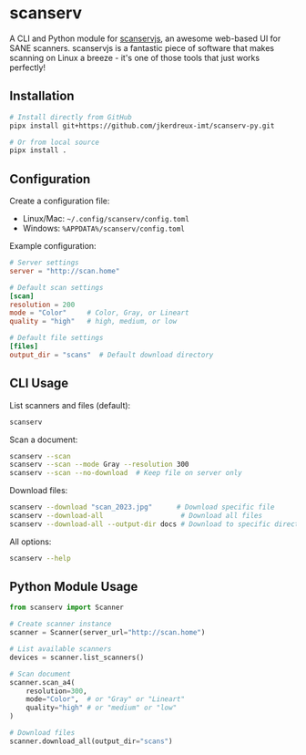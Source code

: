 # scanserv

A CLI and Python module for [scanservjs](https://github.com/sbs20/scanservjs), an awesome web-based UI for SANE scanners. scanservjs is a fantastic piece of software that makes scanning on Linux a breeze - it's one of those tools that just works perfectly!

## Installation

```bash
# Install directly from GitHub
pipx install git+https://github.com/jkerdreux-imt/scanserv-py.git

# Or from local source
pipx install .
```

## Configuration

Create a configuration file:
- Linux/Mac: `~/.config/scanserv/config.toml`
- Windows: `%APPDATA%/scanserv/config.toml`

Example configuration:
```toml
# Server settings
server = "http://scan.home"

# Default scan settings
[scan]
resolution = 200
mode = "Color"     # Color, Gray, or Lineart
quality = "high"   # high, medium, or low

# Default file settings
[files]
output_dir = "scans"  # Default download directory
```

## CLI Usage

List scanners and files (default):
```bash
scanserv
```

Scan a document:
```bash
scanserv --scan
scanserv --scan --mode Gray --resolution 300
scanserv --scan --no-download  # Keep file on server only
```

Download files:
```bash
scanserv --download "scan_2023.jpg"      # Download specific file
scanserv --download-all                   # Download all files
scanserv --download-all --output-dir docs # Download to specific directory
```

All options:
```bash
scanserv --help
```

## Python Module Usage

```python
from scanserv import Scanner

# Create scanner instance
scanner = Scanner(server_url="http://scan.home")

# List available scanners
devices = scanner.list_scanners()

# Scan document
scanner.scan_a4(
    resolution=300,
    mode="Color",  # or "Gray" or "Lineart"
    quality="high" # or "medium" or "low"
)

# Download files
scanner.download_all(output_dir="scans")
```